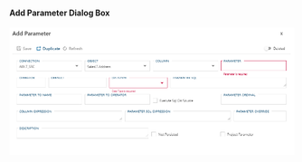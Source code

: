 #### Add Parameter Dialog Box  

![Add Parameter Dialog Box](images/bimlflex-app-dialog-add-parameter.png "Add Parameter Dialog Box")  
